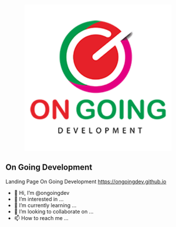 <p align="center"><a href="https://ongoingdev.github.io/" target="_blank"><img src="assets/images/logo_square.png" width="400"></a></p>

## On Going Development
Landing Page On Going Development
<a href="https://ongoingdev.github.io/" target="_blank">https://ongoingdev.github.io</a>

- 👋 Hi, I’m @ongoingdev
- 👀 I’m interested in ...
- 🌱 I’m currently learning ...
- 💞️ I’m looking to collaborate on ...
- 📫 How to reach me ...

<!---
ongoingdev is a ✨ special ✨ repository because its `README.md` (this file) appears on your GitHub profile.
You can click the Preview link to take a look at your changes.
--->